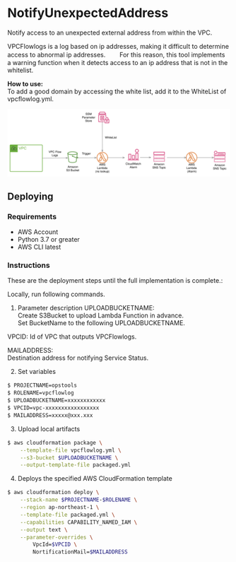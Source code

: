 # NotifyUnexpectedAddress

Notify access to an unexpected external address from within the VPC.


VPCFlowlogs is a log based on ip addresses, making it difficult to determine access to abnormal ip addresses.　　
For this reason, this tool implements a warning function when it detects access to an ip address that is not in the whitelist.  

__How to use:__  
To add a good domain by accessing the white list, add it to the WhiteList of vpcflowlog.yml.  

![](./images/vpcflowlogs.svg)  

## Deploying
### Requirements

- AWS Account
- Python 3.7 or greater
- AWS CLI latest

### Instructions

These are the deployment steps until the full implementation is complete.:

Locally, run following commands. 

1. Parameter description
UPLOADBUCKETNAME:  
Create S3Bucket to upload Lambda Function in advance.  
Set BucketName to the following UPLOADBUCKETNAME.  

VPCID:
Id of VPC that outputs VPCFlowlogs.

MAILADDRESS:  
Destination address for notifying Service Status.


2. Set variables

```bash
$ PROJECTNAME=opstools
$ ROLENAME=vpcflowlog
$ UPLOADBUCKETNAME=xxxxxxxxxxxx
$ VPCID=vpc-xxxxxxxxxxxxxxxxx
$ MAILADDRESS=xxxxx@xxx.xxx
```

3. Upload local artifacts  
```bash
$ aws cloudformation package \
    --template-file vpcflowlog.yml \
    --s3-bucket $UPLOADBUCKETNAME \
    --output-template-file packaged.yml
```

4. Deploys the specified AWS CloudFormation template
```bash
$ aws cloudformation deploy \
    --stack-name $PROJECTNAME-$ROLENAME \
    --region ap-northeast-1 \
    --template-file packaged.yml \
    --capabilities CAPABILITY_NAMED_IAM \
    --output text \
    --parameter-overrides \
        VpcId=$VPCID \
        NortificationMail=$MAILADDRESS
```
